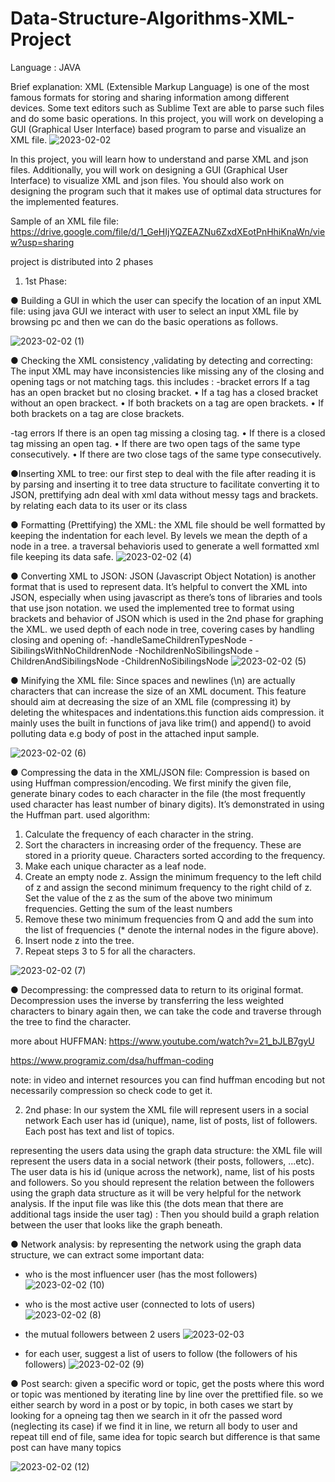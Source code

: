 # Data-Structure-Algorithms-XML-Project

Language : JAVA

Brief explanation:
XML (Extensible Markup Language) is one of the most famous formats for storing and sharing
information among different devices. Some text editors such as Sublime Text are able to parse
such files and do some basic operations. In this project, you will work on developing a GUI
(Graphical User Interface) based program to parse and visualize an XML file.
![2023-02-02](https://user-images.githubusercontent.com/92223732/216429688-f8add2df-0351-42fd-bca6-8f38ccb0738e.png)


In this project, you will learn how to understand and parse XML and json files. Additionally, you
will work on designing a GUI (Graphical User Interface) to visualize XML and json files. You
should also work on designing the program such that it makes use of optimal data structures
for the implemented features.

Sample of an XML file file:
https://drive.google.com/file/d/1_GeHIjYQZEAZNu6ZxdXEotPnHhiKnaWn/view?usp=sharing

project is distributed into 2 phases
1) 1st Phase:


● Building a GUI in which the user can specify the location of an input XML file:
  using java GUI we interact with user to select an input XML file by browsing pc and then we can do the basic operations as follows. 

![2023-02-02 (1)](https://user-images.githubusercontent.com/92223732/216430068-e5e41cba-d268-4bf6-a843-3bdea3382a74.png)


● Checking the XML consistency ,validating by detecting and correcting: 
The input XML may have inconsistencies like missing any
of the closing and opening tags or not matching tags. 
this includes : -bracket errors
If a tag has an open bracket but no closing bracket.
• If a tag has a closed bracket without an open brackect.
• If both brackets on a tag are open brackets.
• If both brackets on a tag are close brackets.

-tag errors
 If there is an open tag missing a closing tag.
• If there is a closed tag missing an open tag.
• If there are two open tags of the same type consecutively.
• If there are two close tags of the same type consecutively.


●Inserting XML to tree:
 our first step to deal with the file after reading it is by parsing and inserting it to tree data structure to facilitate converting it to JSON, prettifying adn deal with xml data without messy tags and brackets. by relating each data to its user or its class

● Formatting (Prettifying) the XML: the XML file should be well formatted by keeping the
indentation for each level. By levels we mean the depth of a node in a tree. a traversal behavioris used to generate a well formatted xml file keeping its data safe.
![2023-02-02 (4)](https://user-images.githubusercontent.com/92223732/216431291-c28e7789-ce47-4a35-aeb2-a6aa3fa7ac21.png)


● Converting XML to JSON: JSON (Javascript Object Notation) is another format that is used
to represent data. It’s helpful to convert the XML into JSON, especially when using
javascript as there’s tons of libraries and tools that use json notation.
we used the implemented tree to format using brackets and behavior of JSON which is used in the 2nd phase for graphing the XML.
we used depth of each node in tree, covering cases by handling closing and opening of:
-handleSameChildrenTypesNode
-SibilingsWithNoChildrenNode
-NochildrenNoSibilingsNode
-ChildrenAndSibilingsNode
-ChildrenNoSibilingsNode
![2023-02-02 (5)](https://user-images.githubusercontent.com/92223732/216431476-4962fb14-38c0-41df-8183-40f9760c8a83.png)



● Minifying the XML file: Since spaces and newlines (\n) are actually characters that can
increase the size of an XML document. This feature should aim at decreasing the size of
an XML file (compressing it) by deleting the whitespaces and indentations.this function aids compression. it mainly uses the built in functions of java like trim() and append() to avoid polluting data 
e.g body of post in the attached input sample.

![2023-02-02 (6)](https://user-images.githubusercontent.com/92223732/216431671-f1f8a3da-8241-410f-ae08-e6aaea5fa5f5.png)


● Compressing the data in the XML/JSON file:
Compression is based on using Huffman compression/encoding. We first minify 
the given file, generate binary codes to each character in the file (the most 
frequently used character has least number of binary digits). It’s demonstrated in 
using the Huffman part.
used algorithm:

1. Calculate the frequency of each character in the string.
2. Sort the characters in increasing order of the frequency. These are stored in 
a priority queue. Characters sorted according to the frequency.
3. Make each unique character as a leaf node.
4. Create an empty node z. Assign the minimum frequency to the left child of 
z and assign the second minimum frequency to the right child of z. Set the 
value of the z as the sum of the above two minimum frequencies. Getting 
the sum of the least numbers
5. Remove these two minimum frequencies from Q and add the sum into the 
list of frequencies (* denote the internal nodes in the figure above).
6. Insert node z into the tree.
7. Repeat steps 3 to 5 for all the characters.

![2023-02-02 (7)](https://user-images.githubusercontent.com/92223732/216432136-7f4fafdd-3732-466d-a6b7-11db335b6d33.png)


● Decompressing:
the compressed data to return to its original format.
Decompression uses the inverse by transferring the less weighted characters to 
binary again then, we can take the code and traverse through the tree to find 
the character.


more about HUFFMAN: 
https://www.youtube.com/watch?v=21_bJLB7gyU

https://www.programiz.com/dsa/huffman-coding

note: in video and internet resources you can find huffman encoding but not necessarily compression so check code to get it.

2) 2nd phase:
In our system the XML file will represent users in a social network
Each user has id (unique), name, list of posts, list of followers.
Each post has text and list of topics.

representing the users data using the graph data structure: the XML file will represent the
users data in a social network (their posts, followers, ...etc).
The user data is his id (unique across the network), name, list of his posts and followers.
So you should represent the relation between the followers using the graph data
structure as it will be very helpful for the network analysis.
If the input file was like this (the dots mean that there are additional tags inside the user
tag) :
Then you should build a graph relation between the user that looks like the graph
beneath.

● Network analysis: by representing the network using the graph data structure, we can
extract some important data:
- who is the most influencer user (has the most followers)
![2023-02-02 (10)](https://user-images.githubusercontent.com/92223732/216432578-32f8f76f-8c07-4ad5-8e2f-c41e12f4bd13.png)


- who is the most active user (connected to lots of users)
![2023-02-02 (8)](https://user-images.githubusercontent.com/92223732/216432922-ef9d4380-f397-451c-b967-d5f556995b4c.png)

- the mutual followers between 2 users
![2023-02-03](https://user-images.githubusercontent.com/92223732/216471377-3b621d0a-b2c3-4667-bed9-0600dad89c8b.png)


- for each user, suggest a list of users to follow (the followers of his followers)
![2023-02-02 (9)](https://user-images.githubusercontent.com/92223732/216432837-feff9648-e6ee-4982-80ed-d88549bb834f.png)


● Post search: given a specific word or topic, get the posts where this word or topic was
mentioned by iterating line by line over the prettified file. so we either search by word in a post or by topic, in both cases we start by looking for a <body>opneing tag then we search in it ofr the passed word (neglecting its case) if we find it in line, we return all body to user and repeat till end of file,
same idea for topic search but difference is that same post can have many topics

![2023-02-02 (12)](https://user-images.githubusercontent.com/92223732/216433637-ab600122-ec16-4aea-b88a-1c41570cc3de.png)

